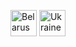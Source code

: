 

<img src="https://user-images.githubusercontent.com/9260214/194796206-4458b863-e905-4d95-a02d-10f8af94539d.svg" height="42" alt="Belarus"> <img src="https://user-images.githubusercontent.com/9260214/194796214-99ec2b2b-5aae-4799-93af-8dc3c8260c23.svg" height="42" alt="Ukraine">

<!-- ![belarus-flag](https://user-images.githubusercontent.com/9260214/194796206-4458b863-e905-4d95-a02d-10f8af94539d.svg)
![ukraine-flag](https://user-images.githubusercontent.com/9260214/194796214-99ec2b2b-5aae-4799-93af-8dc3c8260c23.svg)
 -->
 
<!---
dbachko/dbachko is a ✨ special ✨ repository because its `README.md` (this file) appears on your GitHub profile.
You can click the Preview link to take a look at your changes.
--->
